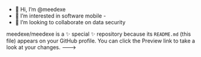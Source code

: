 - 👋 Hi, I’m @meedexe
- 👀 I’m interested in software mobile -
- 💞️ I’m looking to collaborate on data security

meedexe/meedexe is a ✨ special ✨ repository because its `README.md` (this file) appears on your GitHub profile.
You can click the Preview link to take a look at your changes.
--->
